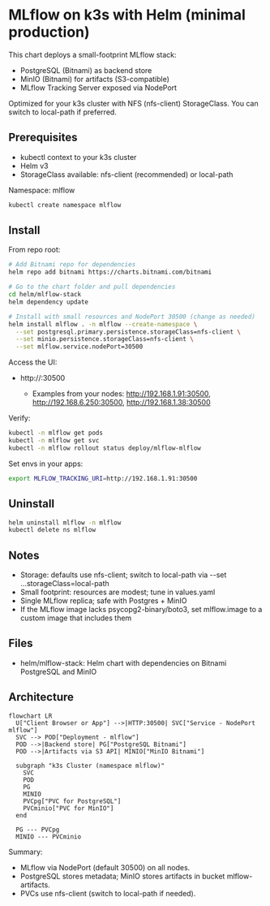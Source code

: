# MLflow on k3s with Helm (minimal production)

This chart deploys a small-footprint MLflow stack:
- PostgreSQL (Bitnami) as backend store
- MinIO (Bitnami) for artifacts (S3-compatible)
- MLflow Tracking Server exposed via NodePort

Optimized for your k3s cluster with NFS (nfs-client) StorageClass. You can switch to local-path if preferred.

## Prerequisites

- kubectl context to your k3s cluster
- Helm v3
- StorageClass available: nfs-client (recommended) or local-path

Namespace: mlflow

```sh
kubectl create namespace mlflow
```

## Install

From repo root:

```sh
# Add Bitnami repo for dependencies
helm repo add bitnami https://charts.bitnami.com/bitnami

# Go to the chart folder and pull dependencies
cd helm/mlflow-stack
helm dependency update

# Install with small resources and NodePort 30500 (change as needed)
helm install mlflow . -n mlflow --create-namespace \
  --set postgresql.primary.persistence.storageClass=nfs-client \
  --set minio.persistence.storageClass=nfs-client \
  --set mlflow.service.nodePort=30500
```

Access the UI:
- http://<any-node-ip>:30500
  - Examples from your nodes: http://192.168.1.91:30500, http://192.168.6.250:30500, http://192.168.1.38:30500

Verify:

```sh
kubectl -n mlflow get pods
kubectl -n mlflow get svc
kubectl -n mlflow rollout status deploy/mlflow-mlflow
```

Set envs in your apps:

```sh
export MLFLOW_TRACKING_URI=http://192.168.1.91:30500
```

## Uninstall

```sh
helm uninstall mlflow -n mlflow
kubectl delete ns mlflow
```

## Notes

- Storage: defaults use nfs-client; switch to local-path via --set ...storageClass=local-path
- Small footprint: resources are modest; tune in values.yaml
- Single MLflow replica; safe with Postgres + MinIO
- If the MLflow image lacks psycopg2-binary/boto3, set mlflow.image to a custom image that includes them

## Files

- helm/mlflow-stack: Helm chart with dependencies on Bitnami PostgreSQL and MinIO

## Architecture

```mermaid
flowchart LR
  U["Client Browser or App"] -->|HTTP:30500| SVC["Service - NodePort mlflow"]
  SVC --> POD["Deployment - mlflow"]
  POD -->|Backend store| PG["PostgreSQL Bitnami"]
  POD -->|Artifacts via S3 API| MINIO["MinIO Bitnami"]

  subgraph "k3s Cluster (namespace mlflow)"
    SVC
    POD
    PG
    MINIO
    PVCpg["PVC for PostgreSQL"]
    PVCminio["PVC for MinIO"]
  end

  PG --- PVCpg
  MINIO --- PVCminio
```

Summary:
- MLflow via NodePort (default 30500) on all nodes.
- PostgreSQL stores metadata; MinIO stores artifacts in bucket mlflow-artifacts.
- PVCs use nfs-client (switch to local-path if needed).